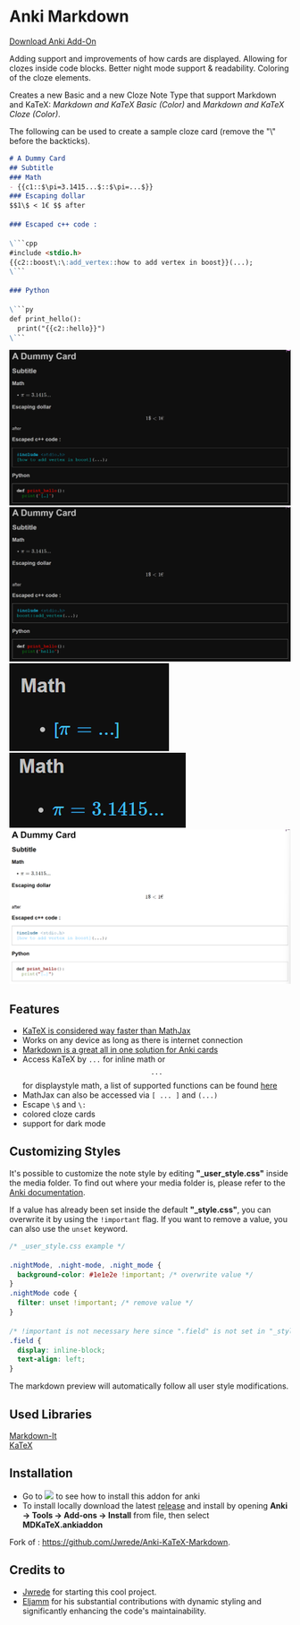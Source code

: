 # Anki Markdown

[Download Anki Add-On](https://ankiweb.net/shared/info/1786114227)

Adding support and improvements of how cards are displayed.
Allowing for clozes inside code blocks. Better night mode support & readability. Coloring of the cloze elements. 

Creates a new Basic and a new Cloze Note Type that support Markdown and KaTeX: *Markdown and KaTeX Basic (Color)* and *Markdown and KaTeX Cloze (Color)*.

The following can be used to create a sample cloze card (remove the "\\" before the backticks).

```md
# A Dummy Card
## Subtitle
### Math
- {{c1::$\pi=3.1415...$::$\pi=...$}}
### Escaping dollar
$$1\$ < 1€ $$ after

### Escaped c++ code :

\```cpp
#include <stdio.h>
{{c2::boost\:\:add_vertex::how to add vertex in boost}}(...);
\```

### Python

\```py
def print_hello():
  print("{{c2::hello}}")
\```
```

![Front Code](.github/assets/image.png)
![Back Code](.github/assets/image-1.png)
![Math Front](.github/assets/image-2.png)
![Math Back](.github/assets/image-3.png)
![Light Mode](.github/assets/image-4.png)


## Features

- <a href="https://www.intmath.com/cg5/katex-mathjax-comparison.php" rel="nofollow">KaTeX is considered way faster than MathJax</a>
- Works on any device as long as there is internet connection
- <a href="https://markdown-it.github.io/" rel="nofollow">Markdown is a great all in one solution for Anki cards</a>
- Access KaTeX by <code>$...$</code> for inline math or <code>$$...$$</code> for displaystyle math, a list of supported functions can be found <a href="https://katex.org/docs/supported.html" rel="nofollow">here</a> 
- MathJax can also be accessed via <code>\[ ... \]</code> and <code>\(...\)</code>
- Escape `\$` and `\:`
- colored cloze cards
- support for dark mode


## Customizing Styles
It's possible to customize the note style by editing **"_user_style.css"** inside the media folder. To find out where your media folder is, please refer to the [Anki documentation](https://docs.ankiweb.net/files.html#file-locations).

If a value has already been set inside the default **"_style.css"**, you can overwrite it by using the `!important` flag.
If you want to remove a value, you can also use the `unset` keyword.

```css
/* _user_style.css example */

.nightMode, .night-mode, .night_mode {
  background-color: #1e1e2e !important; /* overwrite value */
}
.nightMode code {
  filter: unset !important; /* remove value */
}

/* !important is not necessary here since ".field" is not set in "_style.css" */
.field {
  display: inline-block;
  text-align: left;
}

```

The markdown preview will automatically follow all user style modifications.

## Used Libraries
<a href="https://github.com/markdown-it/markdown-it">Markdown-It</a>  
<a href="https://github.com/KaTeX/KaTeX">KaTeX</a>

## Installation
* Go to
<a href="https://ankiweb.net/shared/info/1786114227"><img src="https://preview.redd.it/fka0b5cc48t41.png?auto=webp&s=c26da98dca2863e1d0dddbfd59b5bea6165f4bcb" width="24"></a>
to see how to install this addon for anki
* To install locally download the latest [release](https://github.com/alexthillen/Anki-KaTeX-Markdown-Reworked/releases) and install by opening **Anki → Tools → Add-ons → Install** from file, then select **MDKaTeX.ankiaddon**

Fork of : https://github.com/Jwrede/Anki-KaTeX-Markdown.

## Credits to
- [Jwrede](https://github.com/Jwrede) for starting this cool project.
- [Eljamm](https://github.com/eljamm) for his substantial contributions with dynamic styling and significantly enhancing the code's maintainability.
